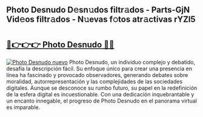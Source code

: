 ## Photo Desnudo D𝚎sn𝚞dos filtr𝚊dos - Parts-GjN Vid𝚎os filtr𝚊dos - N𝚞evas f𝚘tos atr𝚊ctivas rYZl5

# <h2><a href="http://mbczd6.tromn.icu/?c=Photo+Desnudo">🔗👉👉👉 Photo Desnudo 🔗🔗</a></h2>

[![Photo Desnudo nuevo](https://i.imgur.com/pEAQMta.gif)](http://mbczd6.tromn.icu/?c=Photo+Desnudo)
Photo Desnudo, un individuo complejo y debatido, desafía la descripción fácil. Su enfoque único para crear una presencia en línea ha fascinado y provocado observadores, generando debates sobre moralidad, autorrepresentación y las complejidades de las sociedades digitales. Aunque se desconoce su rumbo futuro, su papel en la redefinición de la esfera digital es incuestionable. Con una dedicación inquebrantable y un encanto innegable, el progreso de Photo Desnudo en el panorama virtual es imparable.

